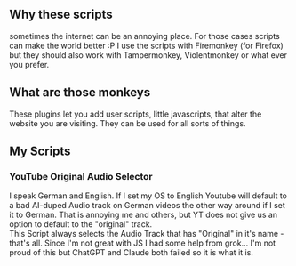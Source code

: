 
## Why these scripts
sometimes the internet can be an annoying place. For those cases scripts can make the world better :P I use the scripts with Firemonkey (for Firefox) but they should also work with Tampermonkey, Violentmonkey or what ever you prefer. 

## What are those monkeys
These plugins let you add user scripts, little javascripts, that alter the website you are visiting. They can be used for all sorts of things.

## My Scripts

### YouTube Original Audio Selector
I speak German and English. If I set my OS to English Youtube will default to a bad AI-duped Audio track on German videos the other way around if I set it to German. That is annoying me and others, but YT does not give us an option to default to the "original" track.   
This Script always selects the Audio Track that has "Original" in it's name - that's all. Since I'm not great with JS I had some help from grok... I'm not proud of this but ChatGPT and Claude both failed so it is what it is.

